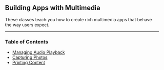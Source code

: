 ## Building Apps with Multimedia
These classes teach you how to create rich multimedia apps that behave the way users expect.

-----------------------------------------------------------------------

### Table of Contents
- [Managing Audio Playback](https://github.com/george-sp/android_develop_training/tree/03_building_apps_with_multimedia/03.%20Building%20Apps%20with%20Multimedia/01.%20Managing%20Audio%20Playback)
- [Capturing Photos](https://github.com/george-sp/android_develop_training/tree/03_building_apps_with_multimedia/03.%20Building%20Apps%20with%20Multimedia/02.%20Capturing%20Photos)
- [Printing Content](https://github.com/george-sp/android_develop_training/tree/03_building_apps_with_multimedia/03.%20Building%20Apps%20with%20Multimedia/03.%20Printing%20Content)
